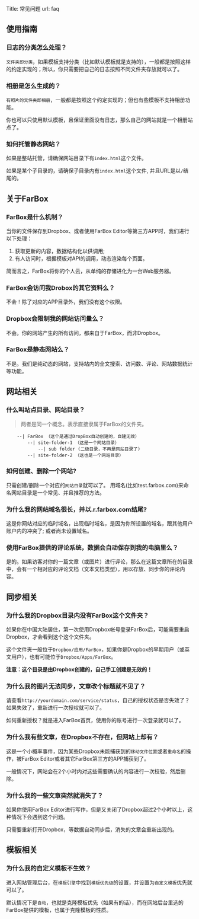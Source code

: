 Title: 常见问题
url: faq

## 使用指南

### 日志的分类怎么处理？
`文件夹即分类`，如果模板支持分类（比如默认模板就是支持的），一般都是按照这样的约定实现的；所以，你只需要把自己的日志按照不同文件夹存放就可以了。

### 相册是怎么生成的？
`有照片的文件夹即相册`，一般都是按照这个约定实现的；但也有些模板不支持相册功能。

你也可以只使用默认模板，且保证里面没有日志，那么自己的网站就是一个相册站点了。

### 如何托管静态网站？
如果是整站托管，请确保网站目录下有`index.html`这个文件。

如果是某个子目录的，请确保子目录内有`index.html`这个文件, 并且URL是以`/`结尾的。


## 关于FarBox

### FarBox是什么机制？
当你的文件保存到Dropbox、或者使用FarBox Editor等第三方APP时，我们进行以下处理：
1. 获取更新的内容，数据结构化以供调用;
2. 有人访问时，根据模板对API的调用，动态渲染每个页面。

简而言之，FarBox将你的个人云，从单纯的存储进化为一台Web服务器。


### FarBox会访问我Drobox的其它资料么？

不会！除了对应的APP目录外，我们没有这个权限。

### Dropbox会限制我的网站访问量么？
不会。你的网站产生的所有访问，都来自于FarBox，而非Dropbox。

### FarBox是静态网站么？
不是。我们是纯动态的网站，支持站内的全文搜索、访问数、评论、网站数据统计等功能。



## 网站相关


### 什么叫站点目录、网站目录？
> 两者是同一个概念。表示直接隶属于FarBox的文件夹。
```
    --| FarBox （这个是通过DropBox自动创建的，自建无效）
        --| site-folder-1 （这是一个网站目录）
            --| sub folder (二级目录，不再是网站目录了)
		--| site-folder-2 （这也是一个网站目录）
```

### 如何创建、删除一个网站?

只需创建/删除一个对应的`网站目录`就可以了。 用域名(比如test.farbox.com)来命名网站目录是一个常见、并且推荐的方法。


### 为什么我的网站域名很长，并以.r.farbox.com结尾?

这是你网站对应的临时域名，出现临时域名，是因为你所设置的域名，跟其他用户账户内的冲突了; 或者尚未设置域名。


### 使用FarBox提供的评论系统，数据会自动保存到我的电脑里么？	
是的。如果访客对你的一篇文章（或图片）进行评论，那么在这篇文章所在的目录中，会有一个相对应的评论文档（文本文档类型），用以存放、同步你的评论内容。



## 同步相关

### 为什么我的Dropbox目录内没有FarBox这个文件夹？

如果你在中国大陆居住，第一次使用Dropbox帐号登录FarBox后，可能需要重启Dropbox，才会看到这个这个文件夹。

这个文件夹一般位于`Dropbox/应用/FarBox`，如果你是Dropbox的早期用户（或英文用户），也有可能位于`Dropbox/Apps/FarBox`。

**注意：这个目录是由Dropbox创建的，自己手工创建是无效的！**


### 为什么我的图片无法同步，文章改个标题就不见了？

请查看`http://yourdomain.com/service/status`，自己的授权状态是否失效了？如果失效了，重新进行一次授权就可以了。

如何重新授权？就是进入FarBox首页，使用你的账号进行一次登录就可以了。


### 为什么我有些文章，在Dropbox不存在，但网站上却有？

这是一个小概率事件，因为某些Dropbox未能捕获到的`移动文件位置`或者`重命名`的操作，被FarBox Editor或者其它FarBox第三方的APP捕获到了。

一般情况下，网站会在2个小时内对这些需要确认的内容进行一次校验，然后删除。


### 为什么我的一些文章突然就消失了？

如果你使用FarBox Editor进行写作，但是又关闭了Dropbox超过2个小时以上，这种情况下会遇到这个问题。

只需要重新打开Dropbox，等数据自动同步后，消失的文章会重新出现的。


## 模板相关

### 为什么我的自定义模板不生效？

进入网站管理后台，在`模板引擎`中找到`模板优先级`的设置，并设置为`自定义模板`优先就可以了。

默认情况下是`自动`，也就是克隆模板优先（如果有的话），而在网站后台里选的FarBox提供的模板，也属于克隆模板的性质。

